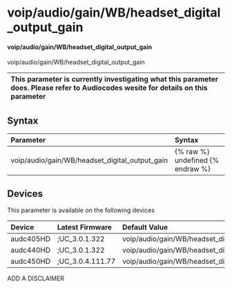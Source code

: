﻿---
description: voip/audio/gain/WB/headset_digital_output_gain
search: false
---

# voip/audio/gain/WB/headset_digital_output_gain

#### voip/audio/gain/WB/headset_digital_output_gain

voip/audio/gain/WB/headset_digital_output_gain


| This parameter is currently investigating what this parameter does. Please refer to Audiocodes wesite for details on this parameter | 
| :--- |

## Syntax
| Parameter | Syntax |
| :--- | :--- |
|voip/audio/gain/WB/headset_digital_output_gain | {% raw %} undefined {% endraw %}|

## Devices
This parameter is available on the following devices

| Device | Latest Firmware | Default Value |
|:---|:---|:---|
| audc405HD | ;UC_3.0.1.322 | voip/audio/gain/WB/headset_digital_output_gain=-4 
| audc440HD | ;UC_3.0.1.322 | voip/audio/gain/WB/headset_digital_output_gain=-4 
| audc450HD | ;UC_3.0.4.111.77 | voip/audio/gain/WB/headset_digital_output_gain=-4 

ADD A DISCLAIMER

